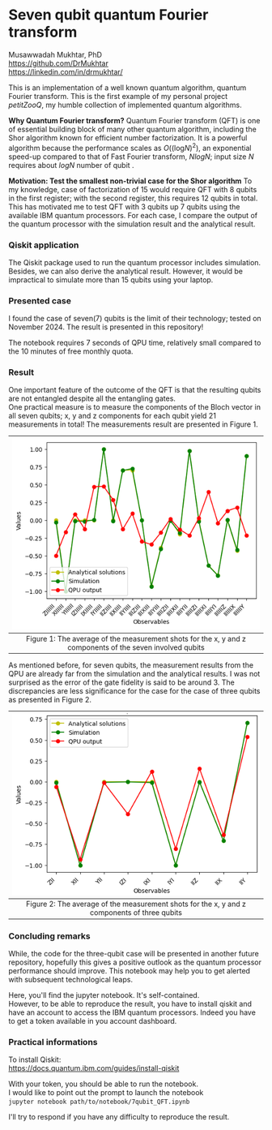 Seven qubit quantum Fourier transform    
=================================  
Musawwadah Mukhtar, PhD  
https://github.com/DrMukhtar  
https://linkedin.com/in/drmukhtar/


This is an implementation of a well known quantum algorithm, quantum Fourier transform. This is the first example of my personal project *petitZooQ*, my humble collection of implemented quantum algorithms.    

**Why Quantum Fourier transform?**
Quantum Fourier transform (QFT) is one of essential building block of many other quantum algorithm, including the Shor algorithm known for efficient number factorization. It is a powerful algorithm because the performance scales as $O((\text{log} N)^2)$, an exponential speed-up compared to that of Fast Fourier transform, $N log N$; input size $N$ requires about $log N$ number of qubit .  

**Motivation: Test the smallest non-trivial case for the Shor algorithm**
To my knowledge, case of factorization of 15 would require QFT with 8 qubits in the first register; with the second register, this requires 12 qubits in total. This has motivated me to test QFT with 3 qubits up 7 qubits using the available IBM quantum processors. For each case, I compare the output of the quantum processor with the simulation result and the analytical result. 

### Qiskit application
The Qiskit package used to run the quantum processor includes simulation. Besides, we can also derive the analytical result. However, it would be impractical to simulate more than 15 qubits using your laptop. 

### Presented case
I found the case of seven(7) qubits is the limit of their technology; tested on November 2024. The result is presented in this repository!   

The notebook requires 7 seconds of QPU time, relatively small compared to the 10 minutes of free monthly quota.  

### Result
One important feature of the outcome of the QFT is that the resulting qubits are not entangled despite all the entangling gates.  
One practical measure is to measure the components of the Bloch vector in all seven qubits; x, y and z components for each qubit yield 21 measurements in total! The measurements result are presented in Figure 1.  

| ![image](output_7qubits.png) |
|:--:|
| Figure 1: The average of the measurement shots for the x, y and z components of the seven involved qubits |

As mentioned before, for seven qubits, the measurement results from the QPU are already far from the simulation and the analytical results. I was not surprised as the error of the gate fidelity is said to be around $3 %$. The discrepancies are less significance for the case for the case of three qubits as presented in Figure 2.    

| ![image](output_3qubits.png) |
|:--:|
| Figure 2: The average of the measurement shots for the x, y and z components of three qubits |

### Concluding remarks
While, the code for the three-qubit case will be presented in another future repository, hopefully this gives a positive outlook as the quantum processor performance should improve. This notebook may help you to get alerted with subsequent technological leaps.  

Here, you'll find the jupyter notebook. It's self-contained.    
However, to be able to reproduce the result, you have to install qiskit and have an account to access the IBM quantum processors. Indeed you have to get a token available in you account dashboard.   

### Practical informations
To install Qiskit:  
https://docs.quantum.ibm.com/guides/install-qiskit

With your token, you should be able to run the notebook.  
I would like to point out the prompt to launch the notebook  
`
jupyter notebook path/to/notebook/7qubit_QFT.ipynb
`

I'll try to respond if you have any difficulty to reproduce the result.  
